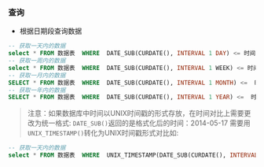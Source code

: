 ### 查询

+ 根据日期段查询数据

```sql
-- 获取一天内的数据
select * FROM 数据表  WHERE  DATE_SUB(CURDATE(), INTERVAL 1 DAY) <= 时间字段名;
-- 获取一周内的数据
select * FROM 数据表  WHERE  DATE_SUB(CURDATE(), INTERVAL 1 WEEK) <= 时间字段名;
-- 获取一月内的数据
SELECT * FROM 数据表  WHERE  DATE_SUB(CURDATE(), INTERVAL 1 MONTH) <=  时间字段名;
-- 获取一年内的数据
SELECT * FROM 数据表  WHERE  DATE_SUB(CURDATE(), INTERVAL 1 YEAR) <=  时间字段名;
```

> 注意：如果数据库中时间以UNIX时间戳的形式存放，在时间对比上需要更改为统一格式: `DATE_SUB()`返回的是格式化后的时间：2014-05-17
需要用`UNIX_TIMESTAMP()`转化为UNIX时间戳形式对比如:
```sql
-- 获取一天内的数据
select * FROM 数据表  WHERE  UNIX_TIMESTAMP(DATE_SUB(CURDATE(), INTERVAL 1 DAY)) <= 时间字段名;
